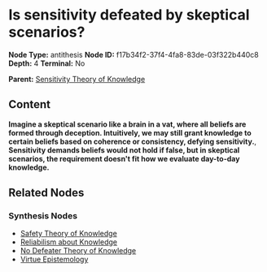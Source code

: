 # Is sensitivity defeated by skeptical scenarios?

**Node Type:** antithesis
**Node ID:** f17b34f2-37f4-4fa8-83de-03f322b440c8
**Depth:** 4
**Terminal:** No

**Parent:** [Sensitivity Theory of Knowledge](sensitivity-theory-of-knowledge-synthesis-8263de9e-adb7-43b2-b6fc-2cc766845739.md)

## Content

**Imagine a skeptical scenario like a brain in a vat, where all beliefs are formed through deception. Intuitively, we may still grant knowledge to certain beliefs based on coherence or consistency, defying sensitivity.**, **Sensitivity demands beliefs would not hold if false, but in skeptical scenarios, the requirement doesn't fit how we evaluate day-to-day knowledge.**

## Related Nodes

### Synthesis Nodes

- [Safety Theory of Knowledge](safety-theory-of-knowledge-synthesis-2473e40c-e9ff-4c52-a29d-9857cc49b680.md)
- [Reliabilism about Knowledge](reliabilism-about-knowledge-synthesis-fee6f87f-540b-4d33-b60f-0ace7d8089dc.md)
- [No Defeater Theory of Knowledge](no-defeater-theory-of-knowledge-synthesis-318c8892-101b-403d-a839-ef4597b3a041.md)
- [Virtue Epistemology](virtue-epistemology-synthesis-e8bd7bc3-6425-4c2c-9e9d-d516da2d8560.md)
